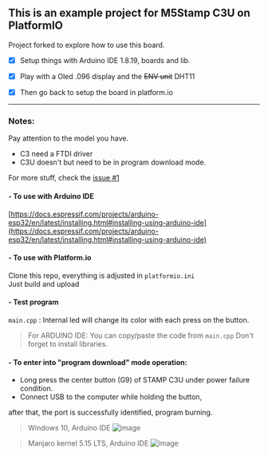 ## This is an example project for M5Stamp C3U on PlatformIO

Project forked to explore how to use this board.   

- [x] Setup things with Arduino IDE 1.8.19, boards and lib. 
- [x] Play with a Oled .096 display and the ~~ENV unit~~ DHT11
- [x] Then go back to setup the board in platform.io



----

### Notes:
Pay attention to the model you have.  
- C3 need a FTDI driver  
- C3U doesn't but need to be in program download mode.

For more stuff, check the [issue #1](https://github.com/nicolasdb/M5Stamp-C3U/issues/1)

#### - To use with Arduino IDE
[https://docs.espressif.com/projects/arduino-esp32/en/latest/installing.html#installing-using-arduino-ide](https://docs.espressif.com/projects/arduino-esp32/en/latest/installing.html#installing-using-arduino-ide)

#### - To use with Platform.io

Clone this repo, everything is adjusted in `platformio.ini`  
Just build and upload

#### - Test program
`main.cpp` : Internal led will change its color with each press on the button.

> For ARDUINO IDE: You can copy/paste the code from `main.cpp` Don't forget to install libraries. 

#### - To enter into "program download" mode operation:

- Long press the center button (G9) of STAMP C3U under power failure condition.
- Connect USB to the computer while holding the button, 

after that, the port is successfully identified, program burning.

> Windows 10, Arduino IDE
![image](https://user-images.githubusercontent.com/12049360/185742555-b4190a52-7720-4787-beb9-55e36e271cf4.png)

> Manjaro kernel 5.15 LTS, Arduino IDE
![image](https://user-images.githubusercontent.com/12049360/189372496-20315b99-53ec-4071-b5c7-1e33a9ff0d8e.png)
